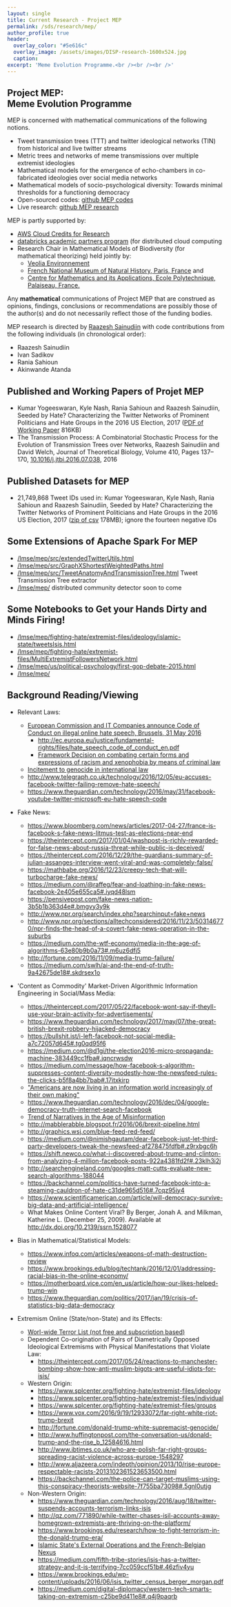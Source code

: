 ```yaml
---
layout: single
title: Current Research - Project MEP
permalink: /sds/research/mep/
author_profile: true
header:
  overlay_color: "#5e616c"
  overlay_image: /assets/images/DISP-research-1600x524.jpg
  caption: 
excerpt: 'Meme Evolution Programme.<br /><br /><br />'
---
```


## Project MEP:<br />Meme Evolution Programme 

MEP is concerned with mathematical communications of the following
notions.

-   Tweet transmission trees (TTT) and twitter ideological
    networks (TIN) from historical and live twitter streams
-   Metric trees and networks of meme transmissions over multiple
    extremist ideologies
-   Mathematical models for the emergence of echo-chambers in
    co-fabricated ideologies over social media networks
-   Mathematical models of socio-psychological diversity: Towards
    minimal thresholds for a functioning democracy
-   Open-sourced codes: [github MEP
    codes](https://github.com/raazesh-sainudiin/scalable-data-science/tree/master/meme-evolution)
-   Live research: [github MEP
    research](https://github.com/raazesh-sainudiin/scalable-data-science/tree/master/meme-evolution/research)


MEP is partly supported by:
-   [AWS Cloud Credits for Research](https://aws.amazon.com/research-credits/)
-   [databricks academic partners program](https://academics.cloud.databricks.com) (for distributed cloud computing
-   Research Chair in Mathematical Models of Biodiversity (for
    mathematical theorizing) held jointly by:
    -   [Veolia
         Environnement](http://en.wikipedia.org/wiki/Veolia_Environnement)
    -   [French National Museum of Natural History, Paris,
        France](http://www.mnhn.fr/fr) and
    -   [Centre for Mathematics and its Applications, Ecole
        Polytechnique,
        Palaiseau, France.](http://www.cmap.polytechnique.fr/)


Any **mathematical** communications of Project MEP that are construed as
opinions, findings, conclusions or recommendations are possibly those of
the author(s) and do not necessarily reflect those of the funding
bodies.

MEP research is directed by [Raazesh Sainudiin](https://lamastex.github.io) with code contributions from
the following individuals (in chronological order):
-   Raazesh Sainudiin
-   Ivan Sadikov
-   Rania Sahioun
-   Akinwande Atanda

Published and Working Papers of Projet MEP
------------------------------------------

-   Kumar Yogeeswaran, Kyle Nash, Rania Sahioun and Raazesh Sainudiin,
    Seeded by Hate? Characterizing the Twitter Networks of Prominent
    Politicians and Hate Groups in the 2016 US Election, 2017 ([PDF of Working Paper](http://lamastex.org/preprints/2017HateIn2016USAElection.pdf) 816KB)
-   The Transmission Process: A Combinatorial Stochastic Process for the
    Evolution of Transmission Trees over Networks, Raazesh Sainudiin and
    David Welch, Journal of Theoretical Biology, Volume 410, Pages
    137–170, [10.1016/j.jtbi.2016.07.038](http://dx.doi.org/10.1016/j.jtbi.2016.07.038), 2016

Published Datasets for MEP
--------------------------

-   21,749,868 Tweet IDs used in: Kumar Yogeeswaran, Kyle Nash, Rania
    Sahioun and Raazesh Sainudiin, Seeded by Hate? Characterizing the
    Twitter Networks of Prominent Politicians and Hate Groups in the
    2016 US Election, 2017 ([zip of
    csv](http://lamastex.org/datasets/public/twitter/HateIn2016USAElection/complete2016TwID.zip)
    178MB); ignore the fourteen negative IDs

Some Extensions of Apache Spark For MEP
-----------------------------------------------------------

-   [/lmse/mep/src/extendedTwitterUtils.html](http://lamastex.org/lmse/mep/src/extendedTwitterUtils.html)
-   [/lmse/mep/src/GraphXShortestWeightedPaths.html](http://lamastex.org/lmse/mep/src/GraphXShortestWeightedPaths.html)
-   [/lmse/mep/src/TweetAnatomyAndTransmissionTree.html](http://lamastex.org/lmse/mep/src/TweetAnatomyAndTransmissionTree.html)
    Tweet Transmission Tree extractor
-   [/lmse/mep/](http://lamastex.org/lmse/mep/) distributed
    community detector soon to come

Some Notebooks to Get your Hands Dirty and Minds Firing!
--------------------------------------------------------

-   [/lmse/mep/fighting-hate/extremist-files/ideology/islamic-state/tweetsIsis.html](http://lamastex.org/lmse/mep/fighting-hate/extremist-files/ideology/islamic-state/tweetsIsis.html)
-   [/lmse/mep/fighting-hate/extremist-files/MultiExtremistFollowersNetwork.html](http://lamastex.org/lmse/mep/fighting-hate/extremist-files/MultiExtremistFollowersNetwork.html)
-   [/lmse/mep/us/political-psychology/first-gop-debate-2015.html](http://lamastex.org/lmse/mep/us/political-psychology/first-gop-debate-2015.html)
-   [/lmse/mep/](http://lamastex.org/lmse/mep/)

Background Reading/Viewing
--------------------------
-   Relevant Laws:
    -   [European Commission and IT Companies announce Code of Conduct
        on illegal online hate speech, Brussels, 31 May
        2016](http://europa.eu/rapid/press-release_IP-16-1937_en.htm)
        -   <http://ec.europa.eu/justice/fundamental-rights/files/hate_speech_code_of_conduct_en.pdf>
        -   [Framework Decision on combating certain forms and
            expressions of racism and xenophobia by means of criminal
            law](http://eur-lex.europa.eu/legal-content/EN/TXT/?uri=uriserv%3Al33178)
    -   [Incitement to genocide in international
        law](https://www.ushmm.org/wlc/en/article.php?ModuleId=10007839)
    -   <http://www.telegraph.co.uk/technology/2016/12/05/eu-accuses-facebook-twitter-failing-remove-hate-speech/>
    -   <https://www.theguardian.com/technology/2016/may/31/facebook-youtube-twitter-microsoft-eu-hate-speech-code>


-   Fake News:
    -   <https://www.bloomberg.com/news/articles/2017-04-27/france-is-facebook-s-fake-news-litmus-test-as-elections-near-end>
    -   <https://theintercept.com/2017/01/04/washpost-is-richly-rewarded-for-false-news-about-russia-threat-while-public-is-deceived/>
    -   <https://theintercept.com/2016/12/29/the-guardians-summary-of-julian-assanges-interview-went-viral-and-was-completely-false/>
    -   <https://mathbabe.org/2016/12/23/creepy-tech-that-will-turbocharge-fake-news/>
    -   <https://medium.com/@raffeg/fear-and-loathing-in-fake-news-facebook-2e405e655ca5#.iyqd48lsm>
    -   <https://pensivepost.com/fake-news-nation-3b5b1b363d4e#.bmgvy3y9k>
    -   <http://www.npr.org/search/index.php?searchinput=fake+news>
    -   <http://www.npr.org/sections/alltechconsidered/2016/11/23/503146770/npr-finds-the-head-of-a-covert-fake-news-operation-in-the-suburbs>
    -   <https://medium.com/the-wtf-economy/media-in-the-age-of-algorithms-63e80b9b0a73#.m6uz6dfj5>
    -   <http://fortune.com/2016/11/09/media-trump-failure/>
    -   <https://medium.com/swlh/ai-and-the-end-of-truth-9a42675de18#.skdrsex1o>
-   'Content as Commodity' Market-Driven Algorithmic Information
    Engineering in Social/Mass Media:
    -   <https://theintercept.com/2017/05/22/facebook-wont-say-if-theyll-use-your-brain-activity-for-advertisements/>
    -   <https://www.theguardian.com/technology/2017/may/07/the-great-british-brexit-robbery-hijacked-democracy>
    -   <https://bullshit.ist/i-left-facebook-not-social-media-a7c72057d645#.tg0qd95f6>
    -   <https://medium.com/@d1gi/the-election2016-micro-propaganda-machine-383449cc1fba#.jqncrwsdw>
    -   <https://medium.com/message/how-facebook-s-algorithm-suppresses-content-diversity-modestly-how-the-newsfeed-rules-the-clicks-b5f8a4bb7bab#.17itxkirp>
    -   ["Americans are now living in an information world increasingly
        of their own
        making"](https://www.brookings.edu/essay/covering-politics-in-a-post-truth-america/)
    -   <https://www.theguardian.com/technology/2016/dec/04/google-democracy-truth-internet-search-facebook>
    -   [Trend of Narratives in the Age of
        Misinformation](http://journals.plos.org/plosone/article?id=10.1371/journal.pone.0134641)
    -   <http://mabblerabble.blogspot.fr/2016/06/brexit-pipeline.html>
    -   <http://graphics.wsj.com/blue-feed-red-feed/>
    -   <https://medium.com/@nimishgautam/dear-facebook-just-let-third-party-developers-tweak-the-newsfeed-af278475fdfb#.z9rxbgc6h>
    -   <https://shift.newco.co/what-i-discovered-about-trump-and-clinton-from-analyzing-4-million-facebook-posts-922a4381fd2f#.23klh3i2j>
    -   <http://searchengineland.com/googles-matt-cutts-evaluate-new-search-algorithms-188044>
    -   <https://backchannel.com/politics-have-turned-facebook-into-a-steaming-cauldron-of-hate-c31de965d516#.7cqz95iy4>
    -   <https://www.scientificamerican.com/article/will-democracy-survive-big-data-and-artificial-intelligence/>
    -   What Makes Online Content Viral? By Berger, Jonah A. and
        Milkman, Katherine L. (December 25, 2009). Available at
        <http://dx.doi.org/10.2139/ssrn.1528077>
-   Bias in Mathematical/Statistical Models:
    -   <https://www.infoq.com/articles/weapons-of-math-destruction-review>
    -   <https://www.brookings.edu/blog/techtank/2016/12/01/addressing-racial-bias-in-the-online-economy/>
    -   <https://motherboard.vice.com/en_us/article/how-our-likes-helped-trump-win>
    -   <https://www.theguardian.com/politics/2017/jan/19/crisis-of-statistics-big-data-democracy>
-   Extremism Online (State/non-State) and its Effects:
    -   [Worl-wide Terror List (not free and
        subscription based)](http://wtligi.athenainstitute.eu/)
    -   Dependent Co-origination of Pairs of Diametrically Opposed
        Ideological Extremisms with Physical Manifestations that Violate
        Law:
        -   <https://theintercept.com/2017/05/24/reactions-to-manchester-bombing-show-how-anti-muslim-bigots-are-useful-idiots-for-isis/>
    -   Western Origin:
        -   <https://www.splcenter.org/fighting-hate/extremist-files/ideology>
        -   <https://www.splcenter.org/fighting-hate/extremist-files/individual>
        -   <https://www.splcenter.org/fighting-hate/extremist-files/groups>
        -   <https://www.vox.com/2016/9/19/12933072/far-right-white-riot-trump-brexit>
        -   <http://fortune.com/donald-trump-white-supremacist-genocide/>
        -   <http://www.huffingtonpost.com/the-conversation-us/donald-trump-and-the-rise_b_12584616.html>
        -   <http://www.ibtimes.co.uk/who-are-polish-far-right-groups-spreading-racist-violence-across-europe-1548297>
        -   <http://www.aljazeera.com/indepth/opinion/2013/10/rise-europe-respectable-racists-2013102361523653500.html>
        -   <https://backchannel.com/the-police-can-target-muslims-using-this-conspiracy-theorists-website-7f755ba73098#.5gnl0utjg>
    -   Non-Western Origin:
        -   <https://www.theguardian.com/technology/2016/aug/18/twitter-suspends-accounts-terrorism-links-isis>
        -   <http://qz.com/771890/while-twitter-chases-isil-accounts-away-homegrown-extremists-are-thriving-on-the-platform/>
        -   <https://www.brookings.edu/research/how-to-fight-terrorism-in-the-donald-trump-era/>
        -   [Islamic State's External Operations and the French-Belgian
            Nexus](https://www.ctc.usma.edu/posts/the-islamic-states-external-operations-and-the-french-belgian-nexus)
        -   <https://medium.com/fifth-tribe-stories/isis-has-a-twitter-strategy-and-it-is-terrifying-7cc059ccf51b#.46zfiv4yu>
        -   <https://www.brookings.edu/wp-content/uploads/2016/06/isis_twitter_census_berger_morgan.pdf>
        -   <https://medium.com/digital-diplomacy/western-tech-smarts-taking-on-extremism-c25be9d411e8#.q4j9paqrb>
